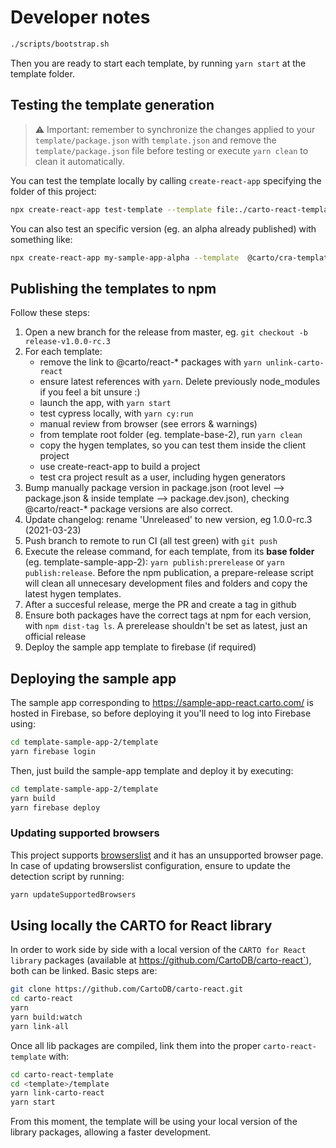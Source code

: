 # Developer notes

```bash
./scripts/bootstrap.sh
```

Then you are ready to start each template, by running `yarn start` at the template folder.

## Testing the template generation

> ⚠️ Important: remember to synchronize the changes applied to your `template/package.json` with `template.json` and remove the `template/package.json` file before testing or execute `yarn clean` to clean it automatically.

You can test the template locally by calling `create-react-app` specifying the folder of this project:

```bash
npx create-react-app test-template --template file:./carto-react-template/template-sample-app-2
```

You can also test an specific version (eg. an alpha already published) with something like:

```bash
npx create-react-app my-sample-app-alpha --template  @carto/cra-template-sample-app-2@1.1.0-alpha.0
```

## Publishing the templates to npm

Follow these steps:

1. Open a new branch for the release from master, eg. `git checkout -b release-v1.0.0-rc.3`
2. For each template:
   - remove the link to @carto/react-\* packages with `yarn unlink-carto-react`
   - ensure latest references with `yarn`. Delete previously node_modules if you feel a bit unsure :)
   - launch the app, with `yarn start`
   - test cypress locally, with `yarn cy:run`
   - manual review from browser (see errors & warnings)
   - from template root folder (eg. template-base-2), run `yarn clean`
   - copy the hygen templates, so you can test them inside the client project
   - use create-react-app to build a project
   - test cra project result as a user, including hygen generators
3. Bump manually package version in package.json (root level --> package.json & inside template --> package.dev.json), checking @carto/react-\* package versions are also correct.
4. Update changelog: rename 'Unreleased' to new version, eg 1.0.0-rc.3 (2021-03-23)
5. Push branch to remote to run CI (all test green) with `git push`
6. Execute the release command, for each template, from its **base folder** (eg. template-sample-app-2): `yarn publish:prerelease` or `yarn publish:release`. Before the npm publication, a prepare-release script will clean all unnecesary development files and folders and copy the latest hygen templates.
7. After a succesful release, merge the PR and create a tag in github
8. Ensure both packages have the correct tags at npm for each version, with `npm dist-tag ls`. A prerelease shouldn't be set as latest, just an official release
9. Deploy the sample app template to firebase (if required)

## Deploying the sample app

The sample app corresponding to https://sample-app-react.carto.com/ is hosted in Firebase, so before deploying it you'll need to log into Firebase using:

```bash
cd template-sample-app-2/template
yarn firebase login
```

Then, just build the sample-app template and deploy it by executing:

```bash
cd template-sample-app-2/template
yarn build
yarn firebase deploy
```

### Updating supported browsers

This project supports [browserslist](https://github.com/browserslist/browserslist) and it has an unsupported browser page. In case of updating browserslist configuration, ensure to update the detection script by running:

```bash
yarn updateSupportedBrowsers
```

## Using locally the CARTO for React library

In order to work side by side with a local version of the `CARTO for React library` packages (available at https://github.com/CartoDB/carto-react`), both can be linked. Basic steps are:

```bash
git clone https://github.com/CartoDB/carto-react.git
cd carto-react
yarn
yarn build:watch
yarn link-all
```

Once all lib packages are compiled, link them into the proper `carto-react-template` with:

```bash
cd carto-react-template
cd <template>/template
yarn link-carto-react
yarn start
```

From this moment, the template will be using your local version of the library packages, allowing a faster development.
